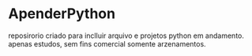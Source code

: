 # ApenderPython
reposirorio criado para inclluir arquivo e projetos python em andamento. 
apenas estudos, sem fins comercial somente arzenamentos.
